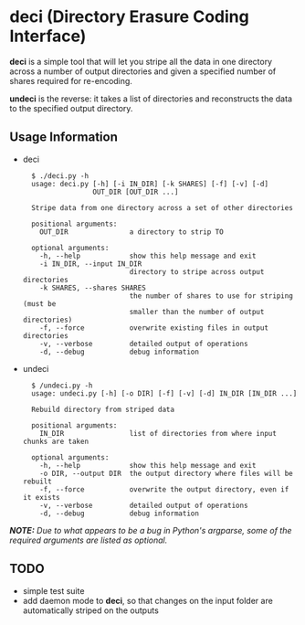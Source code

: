# deci (Directory Erasure Coding Interface)

**deci** is a simple tool that will let you stripe all the data in one directory across a number of output directories and given a specified number of shares required for re-encoding.

**undeci** is the reverse: it takes a list of directories and reconstructs the data to the specified output directory.

## Usage Information

* deci

        $ ./deci.py -h
        usage: deci.py [-h] [-i IN_DIR] [-k SHARES] [-f] [-v] [-d]
                       OUT_DIR [OUT_DIR ...]

        Stripe data from one directory across a set of other directories

        positional arguments:
          OUT_DIR               a directory to strip TO

        optional arguments:
          -h, --help            show this help message and exit
          -i IN_DIR, --input IN_DIR
                                directory to stripe across output directories
          -k SHARES, --shares SHARES
                                the number of shares to use for striping (must be
                                smaller than the number of output directories)
          -f, --force           overwrite existing files in output directories
          -v, --verbose         detailed output of operations
          -d, --debug           debug information

* undeci

        $ /undeci.py -h
        usage: undeci.py [-h] [-o DIR] [-f] [-v] [-d] IN_DIR [IN_DIR ...]

        Rebuild directory from striped data

        positional arguments:
          IN_DIR                list of directories from where input chunks are taken

        optional arguments:
          -h, --help            show this help message and exit
          -o DIR, --output DIR  the output directory where files will be rebuilt
          -f, --force           overwrite the output directory, even if it exists
          -v, --verbose         detailed output of operations
          -d, --debug           debug information

_**NOTE:** Due to what appears to be a bug in Python's argparse, some of the required arguments are listed as optional._

## TODO

* simple test suite
* add daemon mode to **deci**, so that changes on the input folder are automatically striped on the outputs